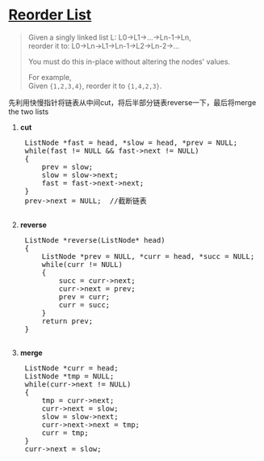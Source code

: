 # [Reorder List][1]
> Given a singly linked list L: L0→L1→…→Ln-1→Ln,  
> reorder it to: L0→Ln→L1→Ln-1→L2→Ln-2→…  
> 
> You must do this in-place without altering the nodes' values.  
> 
> For example,  
> Given `{1,2,3,4}`, reorder it to `{1,4,2,3}`.

先利用快慢指针将链表从中间cut，将后半部分链表reverse一下，最后将merge the two lists
  
1. **cut**

	<pre>
	ListNode *fast = head, *slow = head, *prev = NULL;
	while(fast != NULL && fast->next != NULL)
	{
	    prev = slow;
	    slow = slow->next;
	    fast = fast->next->next;
	}
	prev->next = NULL;  //截断链表
	</pre>


2. **reverse**
	<pre>
	ListNode *reverse(ListNode* head)
    {
        ListNode *prev = NULL, *curr = head, *succ = NULL;
        while(curr != NULL)
        {
            succ = curr->next;
            curr->next = prev;
            prev = curr;
            curr = succ;
        }
        return prev;
    }
	</pre>

3. **merge**
	<pre>
    ListNode *curr = head;
    ListNode *tmp = NULL;
    while(curr->next != NULL)
    {
        tmp = curr->next;
        curr->next = slow;
        slow = slow->next;
        curr->next->next = tmp;
        curr = tmp;
    }
    curr->next = slow;
    </pre>


[1]:https://leetcode.com/problems/reorder-list/description/
